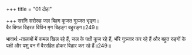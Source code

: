 +++
title = "01 दोहा"

+++
सरनि सरोरुह जल बिहग कूजत गुञ्जत भृङ्ग।  
बैर बिगत बिहरत बिपिन मृग बिहङ्ग बहुरङ्ग॥249॥  

भावार्थ:-तालाबों में कमल खिल रहे हैं, जल के पक्षी कूज रहे हैं, भौंरे गुञ्जार कर रहे हैं और बहुत रङ्गों के पक्षी और पशु वन में वैररहित होकर विहार कर रहे हैं॥249॥  



